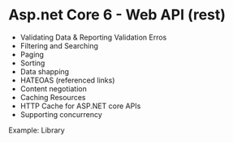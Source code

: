 # Asp.net Core 6 - Web API (rest)

- Validating Data & Reporting Validation Erros
- Filtering and Searching
- Paging
- Sorting
- Data shapping
- HATEOAS (referenced links)
- Content negotiation
- Caching Resources
- HTTP Cache for ASP.NET core APIs
- Supporting concurrency


Example: Library